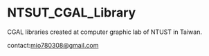 NTSUT_CGAL_Library
==================

CGAL libraries created at computer graphic lab of NTUST in Taiwan.

contact:mio780308@gmail.com
